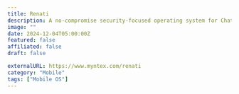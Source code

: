 ```yaml
---
title: Renati
description: A no-compromise security-focused operating system for ChatMail, specifically designed to protect from both remote and physical attack vectors.
image: ""
date: 2024-12-04T05:00:00Z
featured: false
affiliated: false
draft: false

externalURL: https://www.myntex.com/renati
category: "Mobile"
tags: ["Mobile OS"]
---
```

